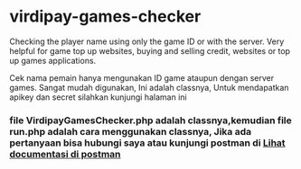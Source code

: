 # virdipay-games-checker
Checking the player name using only the game ID or with the server. Very helpful for game top up websites, buying and selling credit, websites or top up games applications.

Cek nama pemain hanya mengunakan ID game ataupun dengan server games. Sangat mudah digunakan, Ini adalah classnya, Untuk mendapatkan apikey dan secret silahkan kunjungi halaman ini 

<h3>file VirdipayGamesChecker.php adalah classnya,kemudian file run.php adalah cara menggunakan classnya, Jika ada pertanyaan bisa hubungi saya atau kunjungi postman di <a href="https://documenter.getpostman.com/view/13751573/UVXjKbts">Lihat documentasi di postman</a></h3>
